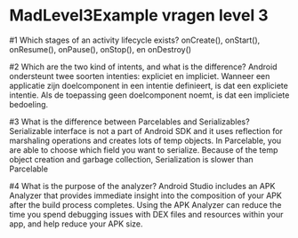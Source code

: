 # MadLevel3Example vragen level 3

#1 Which stages of an activity lifecycle exists?
onCreate(), onStart(), onResume(), onPause(), onStop(), en onDestroy()

#2 Which are the two kind of intents, and what is the difference?
Android ondersteunt twee soorten intenties: expliciet en impliciet. Wanneer een applicatie zijn doelcomponent in een intentie definieert, is dat een expliciete intentie. Als de toepassing geen doelcomponent noemt, is dat een impliciete bedoeling.

#3 What is the difference between Parcelables and Serializables?
Serializable interface is not a part of Android SDK and it uses reflection for marshaling operations and creates lots of temp objects. In Parcelable, you are able to choose which field you want to serialize. Because of the temp object creation and garbage collection, Serialization is slower than Parcelable

#4 What is the purpose of the analyzer?
Android Studio includes an APK Analyzer that provides immediate insight into the composition of your APK after the build process completes. Using the APK Analyzer can reduce the time you spend debugging issues with DEX files and resources within your app, and help reduce your APK size.
